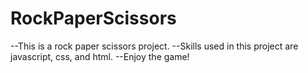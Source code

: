 # RockPaperScissors
--This is a rock paper scissors project. 
--Skills used in this project are javascript, css, and html.
--Enjoy the game!
